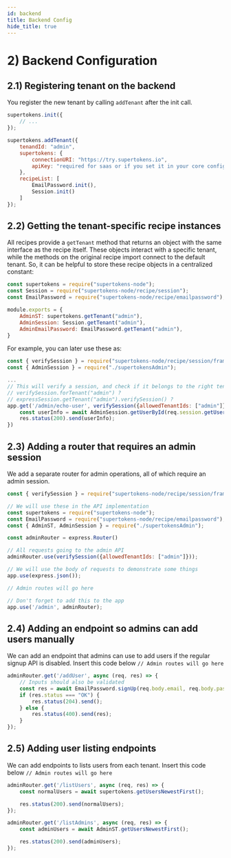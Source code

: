 ```yaml
---
id: backend
title: Backend Config
hide_title: true
---
```


# 2) Backend Configuration

## 2.1) Registering tenant on the backend

You register the new tenant by calling `addTenant` after the init call.

```jsx
supertokens.init({
    // ...
});

supertokens.addTenant({
    tenandId: "admin",
    supertokens: {
        connectionURI: "https://try.supertokens.io",
        apiKey: "required for saas or if you set it in your core configuration, you can remove it otherwise",
    },
    recipeList: [
        EmailPassword.init(),
        Session.init()
    ]
});
```

## 2.2) Getting the tenant-specific recipe instances

All recipes provide a `getTenant` method that returns an object with the same interface as the recipe itself. These objects interact with a specific tenant, while the methods on the original recipe import connect to the default tenant. So, it can be helpful to store these recipe objects in a centralized constant:

```jsx title="supertokensAdmin.js"
const supertokens = require("supertokens-node");
const Session = require("supertokens-node/recipe/session");
const EmailPassword = require("supertokens-node/recipe/emailpassword");

module.exports = {
    AdminST: supertokens.getTenant("admin"),
    AdminSession: Session.getTenant("admin"),
    AdminEmailPassword: EmailPassword.getTenant("admin"),
}
```

For example, you can later use these as:

```jsx
const { verifySession } = require("supertokens-node/recipe/session/framework/express");
const { AdminSession } = require("./supertokensAdmin");

...
// This will verify a session, and check if it belongs to the right tenant
// verifySession.forTenant("admin") ?
// expressSession.getTenant("admin").verifySession() ?
app.get('/admin/echo-user', verifySession({allowedTenantIds: ["admin"]}), async (req, res) => {
    const userInfo = await AdminSession.getUserById(req.session.getUserId());
    res.status(200).send(userInfo);
})
```

## 2.3) Adding a router that requires an admin session

We add a separate router for admin operations, all of which require an admin session.

```jsx
const { verifySession } = require("supertokens-node/recipe/session/framework/express");

// We will use these in the API implementation
const supertokens = require("supertokens-node");
const EmailPassword = require("supertokens-node/recipe/emailpassword");
const { AdminST, AdminSession } = require("./supertokensAdmin");

const adminRouter = express.Router()

// All requests going to the admin API 
adminRouter.use(verifySession({allowedTenantIds: ["admin"]}));

// We will use the body of requests to demonstrate some things
app.use(express.json());

// Admin routes will go here

// Don't forget to add this to the app
app.use('/admin', adminRouter);
```

## 2.4) Adding an endpoint so admins can add users manually

We can add an endpoint that admins can use to add users if the regular signup API is disabled. Insert this code below `// Admin routes will go here`

```jsx
adminRouter.get('/addUser', async (req, res) => {
    // Inputs should also be validated
    const res = await EmailPassword.signUp(req.body.email, req.body.password);
    if (res.status === "OK") {
        res.status(204).send();
    } else {
        res.status(400).send(res);
    }
});

```

## 2.5) Adding user listing endpoints

We can add endpoints to lists users from each tenant. Insert this code below `// Admin routes will go here`

```jsx
adminRouter.get('/listUsers', async (req, res) => {
    const normalUsers = await supertokens.getUsersNewestFirst();

    res.status(200).send(normalUsers);
});

adminRouter.get('/listAdmins', async (req, res) => {
    const adminUsers = await AdminST.getUsersNewestFirst();

    res.status(200).send(adminUsers);
});

```

